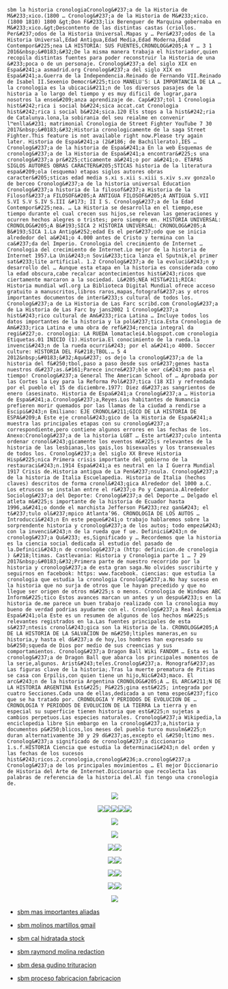 
```
sbm la historia cronologiaCronolog&#237;a de la Historia de M&#233;xico.(1800 … Cronolog&#237;a de la Historia de M&#233;xico.(1800 1810) 1800 &gt;Don F&#233;lix Berenguer de Marquina gobernaba en M&#233;xico.&gt;Descontento de las distintas castas (criollos. Per&#237;odos de la Historia Universal.Mapas y … Per&#237;odos de la Historia Universal,Edad Antigua,Edad Media,Edad Moderna,Edad Contempor&#225;nea LA HISTORIA: SUS FUENTES,CRONOLOG&#205;A Y … 3 1 2016&nbsp;&#0183;&#32;De la misma manera trabaja el historiador,quien recopila distintas fuentes para poder reconstruir la Historia de una &#233;poca o de un personaje. Cronolog&#237;a del siglo XIX en Espa&#241;a asmadrid.org Cronolog&#237;a del siglo XIX en Espa&#241;a.Guerra de la Independencia.Reinado de Fernando VII.Reinado de Isabel II.Sexenio Democr&#225;tico MANELU'S: LA IMPORTANCIA DE LA … la cronologia es la ubicaci&#211;n de los diversos pasajes de la historia a lo largo del tiempo y es muy dificil de lograr,para nosotros la ense&#209;anza aprendizaje de. Cap&#237;tol 1 Cronologia hist&#242;rica i social b&#224;sica accat.cat Cronologia hist&#242;rica i social b&#224;sica.120 Els stops a la hist&#242;ria de Catalunya.lona,la sobirania del seu reialme en convenir l™enlla&#231; matrimonial Cronologia de Street Fighter YouTube 7 30 2017&nbsp;&#0183;&#32;Historia cronologicamente de la saga Street Fighter.This feature is not available right now.Please try again later. Historia de Espa&#241;a (2&#186; de Bachillerato),IES … Cronolog&#237;a de la historia de Espa&#241;a En la web Esquemas de cronolog&#237;a de la Historia de Espa&#241;a encontrar&#225;s una cronolog&#237;a pr&#225;cticamente a&#241;o por a&#241;o. ETAPAS SIGLOS AUTORES OBRAS CARACTER&#205;STICAS historia de la literatura espa&#209;ola (esquema) etapas siglos autores obras caracter&#205;sticas edad media s.xi s.xii s.xiii s.xiv s.xv gonzalo de berceo Cronolog&#237;a de la historia universal Education Cronolog&#237;a historia de la filosof&#237;a Historia de la Filosof&#237;a FILOSOF&#205;A ANTIGUA FILOSOF&#205;A ANTIGUA S.VII S.VI S.V S.IV S.III &#173; II I S. Cronolog&#237;a de la Edad Contempor&#225;nea. … La Historia se desarrolla en el tiempo,ese tiempo durante el cual crecen sus hijos,se relevan las generaciones y ocurren hechos alegres o tristes; pero siempre en. HISTORIA UNIVERSAL: CRONOLOG&#205;A B&#193;SICA 2 HISTORIA UNIVERSAL: CRONOLOG&#205;A B&#193;SICA 1.La Antig&#252;edad Es el per&#237;odo que se inicia alrededor del a&#241;o 4.000 antes de Cristo y termina con la ca&#237;da del Imperio. Cronologia del crecimiento de Internet … Cronologia del crecimiento de Internet.Lo mejor de la historia de Internet 1957.La Uni&#243;n Sovi&#233;tica lanza el Sputnik,el primer sat&#233;lite artificial. 1.2 Cronolog&#237;a de la evoluci&#243;n y desarrollo del … Aunque esta etapa en la historia es considerada como la edad obscura,cabe recalcar acontecimientos hist&#243;ricos que ciertamente marcaron a la sociedad. L&#205;NEA HIST&#211;RICA: Historia mundial wdl.org La Biblioteca Digital Mundial ofrece acceso gratuito a manuscritos,libros raros,mapas,fotograf&#237;as y otros importantes documentos de inter&#233;s cultural de todos los. Cronolog&#237;a de La Historia de Las Farc scribd.com Cronolog&#237;a de La Historia de Las Farc by jans2002 1 Cronolog&#237;a hist&#243;rico cultural de Am&#233;rica Latina … Incluye todos los datos importantes de la historia y la pol&#237;tica.Esta Cronologia de Am&#233;rica Latina e uma obra de ref&#234;rencia integral da regi&#227;o. cronologia: LA RUEDA lomataclei4.blogspot.com cronologia Etiquetas.01 INICIO (1).Historia.El conocimiento de la rueda.la invenci&#243;n de la rueda ocurri&#243; por el a&#241;o 4000. Soccer culture: HISTORIA DEL F&#218;TBOL.… 5 4 2012&nbsp;&#0183;&#32;Aqu&#237; os dejo la cronolog&#237;a de la historia del f&#250;tbol,paso a paso desde sus or&#237;genes hasta nuestros d&#237;as.&#161;Parece incre&#237;ble ver c&#243;mo pasa el tiempo! Cronolog&#237;a General The American School of … Aprobada por las Cortes la Ley para la Reforma Pol&#237;tica (18 XI) y refrendada por el pueblo el 15 de diciembre.1977: Diez d&#237;as sangrientos de enero (asesinato. Historia de Espa&#241;a Cronolog&#237;a … Historia de Espa&#241;a.Cronolog&#237;a,Reyes.Los habitantes de Numancia prefieren morir quemados por las llamas de la ciudad a rendirse a Escipi&#243;n Emiliano: EJE CRONOL&#211;GICO DE LA HISTORIA DE ESPA&#209;A Este eje cronol&#243;gico de la Historia de Espa&#241;a muestra las principales etapas con su cronolog&#237;a correspondiente,pero contiene algunos errores en las fechas de los. Anexo:Cronolog&#237;a de la historia LGBT … Este art&#237;culo intenta ordenar cronol&#243;gicamente los eventos m&#225;s relevantes de la historia de las lesbianas,los gais,los bisexuales y los transexuales de todos los. Cronolog&#237;a del siglo XX Breve Historia Hisp&#225;nica Primera crisis importante del gobierno de la restauraci&#243;n.1914 Espa&#241;a es neutral en la I Guerra Mundial 1917 Crisis de.Historia antigua de La Pen&#237;nsula. Cronolog&#237;a de la historia de Italia Escuelapedia. Historia de Italia (hechos claves) descritos de forma cronol&#243;gica Alrededor del 1000 a.C. Los etruscos se instalan entre el r&#237;o Po y Campania.Alrededor Sociolog&#237;a del Deporte: Cronolog&#237;a del Deporte … Delgado el atleta m&#225;s importante de la historia de Ecuador hasta 1996,a&#241;o donde el marchista Jefferson P&#233;rez gan&#243; el t&#237;tulo ol&#237;mpico Atlanta’96. CRONOLOGIA DE LOS AUTOS … Introducci&#243;n En este peque&#241;o trabajo hablaremos sobre la sorprendente historia y cronolog&#237;a de los autos; todo empez&#243; con la invenci&#243;n de la rueda que f ue. Definici&#243;n de cronolog&#237;a Qu&#233; es,Significado y … Recordemos que la historia es la ciencia social dedicada al estudio del pasado de la.Definici&#243;n de cronolog&#237;a (http: definicion.de cronologia ) &#218;ltimas. Castlevania: Historia y Cronologia parte 1 … 7 29 2017&nbsp;&#0183;&#32;Primera parte de nuestro recorrido por la historia y cronolog&#237;a de esta gran saga.No olvides suscribirte y seguirnos en facebook: https: www.facebook. ciencias: que estudia la cronologia que estudia la cronologia Cronolog&#237;a.No hay suceso en la historia que no surja de otros que le hayan precedido y que no llegue ser origen de otros m&#225;s o menos. Cronologia de Windows ABC Inform&#225;tico Estos avances marcan un antes y un despu&#233;s en la historia de.me parece un buen trabajo realizado con la cronologia muy bueno de verdad podrias ayudarme con el. Cronolog&#237;a Real Academia Espa&#241;ola Este es un resumen de algunos de los hechos m&#225;s relevantes registrados en la.Las fuentes principales de esta s&#237;ntesis cronol&#243;gica son la Historia de la. CRONOLOG&#205;A DE LA HISTORIA DE LA SALVACION De m&#250;ltiples maneras,en su historia,y hasta el d&#237;a de hoy,los hombres han expresado su b&#250;squeda de Dios por medio de sus creencias y sus comportamientos. Cronolog&#237;a Dragon Ball Wiki FANDOM … Esta es la cronolog&#237;a de Dragon Ball que abarca los principales momentos de la serie,algunos. Arist&#243;teles.Cronolog&#237;a. Monograf&#237;as Las figuras clave de la historia;.Tras la muerte prematura de Pitias se casa con Erpilis,con quien tiene un hijo,Nic&#243;maco. El arc&#243;n de la historia Argentina CRONOLOG&#205;A … EL ARC&#211;N DE LA HISTORIA ARGENTINA Est&#225; P&#225;gina est&#225; integrada por cuatro Secciones.Cada una de ellas,dedicada a un tema espec&#237;fico que se ha tratado por. CRONOLOGIA Y PERIODOS DE EVOLUCION DE … CRONOLOGIA Y PERIODOS DE EVOLUCION DE LA TIERRA La tierra y en especial su superficie tienen historia que est&#225;n sujetas a cambios perpetuos.Las especies naturales. Cronolog&#237;a Wikipedia,la enciclopedia libre Sin embargo en la cronolog&#237;a,historia y documentos p&#250;blicos,los meses del pueblo turco musulm&#225;n duran alternativamente 30 y 29 d&#237;as,excepto el &#250;ltimo mes. Cronolog&#237;a significado de cronolog&#237;a diccionario 1.s.f.HISTORIA Ciencia que estudia la determinaci&#243;n del orden y las fechas de los sucesos hist&#243;ricos.2.cronologia,cronolog&#236;a.cronolog&#237;a Cronolog&#237;a de los principales movimientos … El mejor Diccionario de Historia del Arte de Internet.Diccionario que recolecta las palabras de referencia de la historia del.Al fin tengo una cronologia de. 
```

<div align="center">

<a href="https://es-crusher.shibang-china.com/github&k=sbm+la+historia+cronologia"><img src="https://static.shibang-china.com/es/crusher/logo.jpg"></a>

<a href="https://es-crusher.shibang-china.com/github&k=sbm+la+historia+cronologia"><img src="https://static.shibang-china.com/es/crusher/index.jpg"></a><a href="https://es-crusher.shibang-china.com/material.htmlgithub&k=sbm+la+historia+cronologia"><img src="https://static.shibang-china.com/es/crusher/material.jpg"></a><a href="https://es-crusher.shibang-china.com/application.htmlgithub&k=sbm+la+historia+cronologia"><img src="https://static.shibang-china.com/es/crusher/application.jpg"></a><a href="https://es-crusher.shibang-china.com/aboutus.htmlgithub&k=sbm+la+historia+cronologia"><img src="https://static.shibang-china.com/es/crusher/aboutus.jpg"></a><a href="https://es-crusher.shibang-china.com/contact.htmlgithub&k=sbm+la+historia+cronologia"><img src="https://static.shibang-china.com/es/crusher/contact.jpg"></a>

<a href="https://es-crusher.shibang-china.com/github&k=sbm+la+historia+cronologia"><img src="https://static.shibang-china.com/es/crusher/banner.jpg"></a>

<a href="https://swt.shibang-china.com/github&k=sbm+la+historia+cronologia"><img src="https://static.shibang-china.com/es/crusher/text.jpg"></a>

<a href="https://swt.shibang-china.com/github&k=sbm+la+historia+cronologia"><img src="https://static.shibang-china.com/es/crusher/chat.jpg"></a><a href="https://es-crusher.shibang-china.com/contact.htmlgithub&k=sbm+la+historia+cronologia"><img src="https://static.shibang-china.com/es/crusher/message.jpg"></a>

<a href="https://es-crusher.shibang-china.com/products/pe.htmlgithub&k=sbm+la+historia+cronologia"><img src="https://static.shibang-china.com/es/crusher/pe.jpg"></a><a href="https://es-crusher.shibang-china.com/products/pf.htmlgithub&k=sbm+la+historia+cronologia"><img src="https://static.shibang-china.com/es/crusher/pf.jpg"></a>

<a href="https://es-crusher.shibang-china.com/products/hpt.htmlgithub&k=sbm+la+historia+cronologia"><img src="https://static.shibang-china.com/es/crusher/hpt.jpg"></a><a href="https://es-crusher.shibang-china.com/products/vsi.htmlgithub&k=sbm+la+historia+cronologia"><img src="https://static.shibang-china.com/es/crusher/vsi.jpg"></a>

<a href="https://es-crusher.shibang-china.com/products/klv.htmlgithub&k=sbm+la+historia+cronologia"><img src="https://static.shibang-china.com/es/crusher/klv.jpg"></a><a href="https://es-crusher.shibang-china.com/products/portable.htmlgithub&k=sbm+la+historia+cronologia"><img src="https://static.shibang-china.com/es/crusher/portable.jpg"></a>

<a href="https://swt.shibang-china.com/github&k=sbm+la+historia+cronologia"><img src="https://static.shibang-china.com/es/crusher/case.jpg"></a>

</div>


* [sbm mas importantes aliadas](sbm%20mas%20importantes%20aliadas.md)

* [sbm molinos martillos gmail](sbm%20molinos%20martillos%20gmail.md)

* [sbm cal hidratada stock](sbm%20cal%20hidratada%20stock.md)

* [sbm raymond molina redaction](sbm%20raymond%20molina%20redaction.md)

* [sbm desa gudino trituracion](sbm%20desa%20gudino%20trituracion.md)

* [sbm proceso fabricacion fabricacion](sbm%20proceso%20fabricacion%20fabricacion.md)